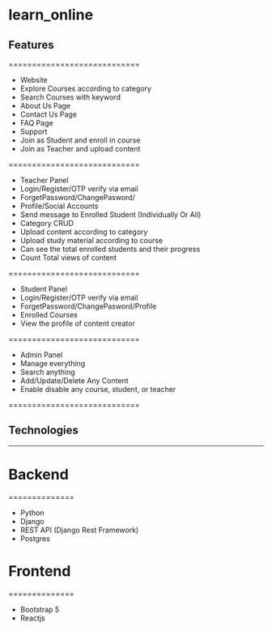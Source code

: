 # learn_online

## Features

============================

 - Website
 - Explore Courses according to category
 - Search Courses with keyword
 - About Us Page
 - Contact Us Page
 - FAQ Page
 - Support
 - Join as Student and enroll in course
 - Join as Teacher and upload content
 
============================

- Teacher Panel
 - Login/Register/OTP verify via email
 - ForgetPassword/ChangePasword/
 - Profile/Social Accounts
 - Send message to Enrolled Student (Individually Or All)
 - Category CRUD
 - Upload content according to category
 - Upload study material according to course
 - Can see the total enrolled students and their progress
 - Count Total views of content
 
============================

- Student Panel
 - Login/Register/OTP verify via email
 - ForgetPassword/ChangePasword/Profile
 - Enrolled Courses
 - View the profile of content creator
 
============================

- Admin Panel
 - Manage everything
 - Search anything
 - Add/Update/Delete Any Content
 - Enable disable any course, student, or teacher

============================

## Technologies
-------------

# Backend
==============
- Python
- Django
- REST API (Django Rest Framework)
- Postgres

# Frontend
==============
- Bootstrap 5
- Reactjs

